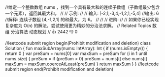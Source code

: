 //给定一个整数数组 nums ，找到一个具有最大和的连续子数组（子数组最少包含一个元素），返回其最大和。 
//
// 示例: 
//
// 输入: [-2,1,-3,4,-1,2,1,-5,4]
//输出: 6
//解释: 连续子数组 [4,-1,2,1] 的和最大，为 6。
// 
//
// 进阶: 
//
// 如果你已经实现复杂度为 O(n) 的解法，尝试使用更为精妙的分治法求解。 
// Related Topics 数组 分治算法 动态规划 
// 👍 2442 👎 0


//leetcode submit region begin(Prohibit modification and deletion)
class Solution {
    fun maxSubArray(nums: IntArray): Int {
        if (nums.isEmpty()) {
            return 0
        }
        var preSum = nums[0]
        var maxSum = preSum
        for (i in 1 until nums.size) {
            preSum = if (preSum > 0) preSum + nums[i] else nums[i]
            maxSum = maxSum.coerceAtLeast(preSum)
        }
        return maxSum
    }
}
//leetcode submit region end(Prohibit modification and deletion)
